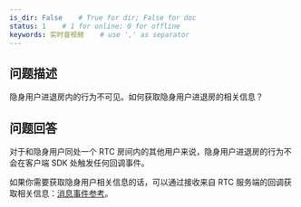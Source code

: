 ```yaml
---
is_dir: False    # True for dir; False for doc
status: 1    # 1 for online; 0 for offline
keywords: 实时音视频    # use ',' as separator
---
```


## 问题描述

隐身用户进退房内的行为不可见。如何获取隐身用户进退房的相关信息？

## 问题回答

对于和隐身用户同处一个 RTC 房间内的其他用户来说，隐身用户进退房的行为不会在客户端 SDK 处触发任何回调事件。

如果你需要获取隐身用户相关信息的话，可以通过接收来自 RTC 服务端的回调获取相关信息：[消息事件参考](109807)。
